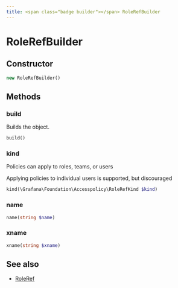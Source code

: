 ```yaml
---
title: <span class="badge builder"></span> RoleRefBuilder
---
```

# <span class="badge builder"></span> RoleRefBuilder

## Constructor

```php
new RoleRefBuilder()
```
## Methods

### <span class="badge object-method"></span> build

Builds the object.

```php
build()
```

### <span class="badge object-method"></span> kind

Policies can apply to roles, teams, or users

Applying policies to individual users is supported, but discouraged

```php
kind(\Grafana\Foundation\Accesspolicy\RoleRefKind $kind)
```

### <span class="badge object-method"></span> name

```php
name(string $name)
```

### <span class="badge object-method"></span> xname

```php
xname(string $xname)
```

## See also

 * <span class="badge object-type-class"></span> [RoleRef](./object-RoleRef.md)
